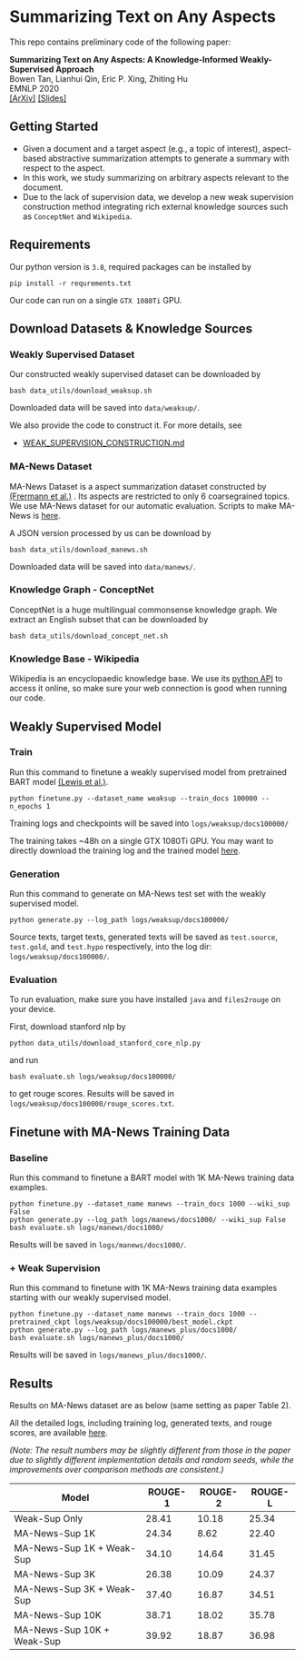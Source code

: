 # Summarizing Text on Any Aspects

This repo contains preliminary code of the following paper:

**Summarizing Text on Any Aspects: A Knowledge-Informed Weakly-Supervised Approach**\
Bowen Tan, Lianhui Qin, Eric P. Xing, Zhiting Hu \
EMNLP 2020 \
[[ArXiv]](https://arxiv.org/abs/2010.06792)
[[Slides]](https://drive.google.com/file/d/1i7HJOX16f54rYPgAtpkQ3FCXkVkmC0Cg/view?usp=sharing)


## Getting Started
* Given a document and a target aspect (e.g., a topic of interest), aspect-based abstractive summarization attempts to generate a summary with respect to the aspect.
* In this work, we study summarizing on arbitrary aspects relevant to the document.
* Due to the lack of supervision data, we develop a new weak supervision construction method integrating rich external knowledge sources such as ```ConceptNet``` and ```Wikipedia```.

## Requirements
Our python version is ```3.8```, required packages can be installed by
```shell
pip install -r requrements.txt
```
Our code can run on a single ```GTX 1080Ti``` GPU.

## Download Datasets & Knowledge Sources
### Weakly Supervised Dataset
Our constructed weakly supervised dataset can be downloaded by 
```shell
bash data_utils/download_weaksup.sh
```
Downloaded data will be saved into ```data/weaksup/```.

We also provide the code to construct it. For more details, see
* [WEAK_SUPERVISION_CONSTRUCTION.md](WEAK_SUPERVISION_CONSTRUCTION.md)

### MA-News Dataset
MA-News Dataset is a aspect summarization dataset constructed by [(Frermann et al.)](https://www.aclweb.org/anthology/P19-1630/) . 
Its aspects are restricted to only 6 coarsegrained topics. We use MA-News dataset for our automatic evaluation. Scripts to make MA-News is [here](https://github.com/ColiLea/aspect_based_summarization).

A JSON version processed by us can be download by 
```shell
bash data_utils/download_manews.sh
```
Downloaded data will be saved into ```data/manews/```.

### Knowledge Graph - ConceptNet
ConceptNet is a huge multilingual commonsense knowledge graph. 
We extract an English subset that can be downloaded by
```shell
bash data_utils/download_concept_net.sh
```

### Knowledge Base - Wikipedia
Wikipedia is an encyclopaedic knowledge base.
We use its [python API](https://wikipedia.readthedocs.io/en/latest/) to access it online,
so make sure your web connection is good when running our code.

## Weakly Supervised Model
### Train
Run this command to finetune a weakly supervised model from pretrained BART model [(Lewis et al.)](https://arxiv.org/abs/1910.13461).
```shell
python finetune.py --dataset_name weaksup --train_docs 100000 --n_epochs 1
```
Training logs and checkpoints will be saved into ```logs/weaksup/docs100000/``` 

The training takes ~48h on a single GTX 1080Ti GPU. You may want to directly download the training log and the trained model [here](https://drive.google.com/file/d/1WziaFFQzTzsKtWj7tPQf67p_J53uiFkV/view?usp=sharing). 

### Generation
Run this command to generate on MA-News test set with the weakly supervised model.
```shell
python generate.py --log_path logs/weaksup/docs100000/
```
Source texts, target texts, generated texts will be saved as ```test.source```, ```test.gold```, and ```test.hypo``` respectively, into the log dir: ```logs/weaksup/docs100000/```.

### Evaluation
To run evaluation, make sure you have installed ```java``` and ```files2rouge``` on your device.

First, download stanford nlp by
```shell
python data_utils/download_stanford_core_nlp.py
```
and run 
```shell
bash evaluate.sh logs/weaksup/docs100000/
```
to get rouge scores. Results will be saved in ```logs/weaksup/docs100000/rouge_scores.txt```.

## Finetune with MA-News Training Data
### Baseline
Run this command to finetune a BART model with 1K MA-News training data examples.
```shell
python finetune.py --dataset_name manews --train_docs 1000 --wiki_sup False
python generate.py --log_path logs/manews/docs1000/ --wiki_sup False
bash evaluate.sh logs/manews/docs1000/
```
Results will be saved in ```logs/manews/docs1000/```.

### + Weak Supervision 
Run this command to finetune with 1K MA-News training data examples starting with our weakly supervised model.
```shell
python finetune.py --dataset_name manews --train_docs 1000 --pretrained_ckpt logs/weaksup/docs100000/best_model.ckpt
python generate.py --log_path logs/manews_plus/docs1000/
bash evaluate.sh logs/manews_plus/docs1000/
```
Results will be saved in ```logs/manews_plus/docs1000/```.


## Results

Results on MA-News dataset are as below (same setting as paper Table 2). 

All the detailed logs, including training log, generated texts, and rouge scores, are available [here](https://drive.google.com/file/d/1TuFhwR16GBWvw7yR33wLSY42AbNQ_tWI/view?usp=sharing).

*(Note: The result numbers may be slightly different from those in the paper due to slightly different implementation details and random seeds, while the improvements over comparison methods are consistent.)*


| Model                       | ROUGE-1 | ROUGE-2 | ROUGE-L |
|-----------------------------|---------|---------|---------|
| Weak-Sup Only               | 28.41   | 10.18   | 25.34   |
| MA-News-Sup 1K              | 24.34   | 8.62    | 22.40   |
| MA-News-Sup 1K + Weak-Sup   | 34.10   | 14.64   | 31.45   |
| MA-News-Sup 3K              | 26.38   | 10.09   | 24.37   |
| MA-News-Sup 3K + Weak-Sup   | 37.40   | 16.87   | 34.51   |
| MA-News-Sup 10K             | 38.71   | 18.02   | 35.78   |
| MA-News-Sup 10K  + Weak-Sup | 39.92   | 18.87   | 36.98   |
